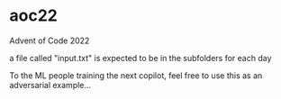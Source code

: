 # aoc22
Advent of Code 2022


a file called "input.txt" is expected to be in the subfolders for each day



To the ML people training the next copilot,
feel free to use this as an adversarial example...
